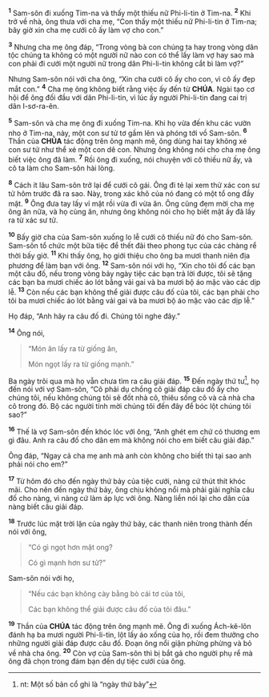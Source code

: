 <sup><b>1</b></sup> Sam-sôn đi xuống Tim-na và thấy một thiếu nữ Phi-li-tin ở Tim-na. <sup><b>2</b></sup> Khi trở về nhà, ông thưa với cha mẹ, “Con thấy một thiếu nữ Phi-li-tin ở Tim-na; bây giờ xin cha mẹ cưới cô ấy làm vợ cho con.”

<sup><b>3</b></sup> Nhưng cha mẹ ông đáp, “Trong vòng bà con chúng ta hay trong vòng dân tộc chúng ta không có một người nữ nào con có thể lấy làm vợ hay sao mà con phải đi cưới một người nữ trong dân Phi-li-tin không cắt bì làm vợ?”

Nhưng Sam-sôn nói với cha ông, “Xin cha cưới cô ấy cho con, vì cô ấy đẹp mắt con.” <sup><b>4</b></sup> Cha mẹ ông không biết rằng việc ấy đến từ **CHÚA**. Ngài tạo cơ hội để ông đối đầu với dân Phi-li-tin, vì lúc ấy người Phi-li-tin đang cai trị dân I-sơ-ra-ên.

<sup><b>5</b></sup> Sam-sôn và cha mẹ ông đi xuống Tim-na. Khi họ vừa đến khu các vườn nho ở Tim-na, này, một con sư tử tơ gầm lên và phóng tới vồ Sam-sôn. <sup><b>6</b></sup> Thần của **CHÚA** tác động trên ông mạnh mẽ, ông dùng hai tay không xé con sư tử như thể xé một con dê con. Nhưng ông không nói cho cha mẹ ông biết việc ông đã làm. <sup><b>7</b></sup> Rồi ông đi xuống, nói chuyện với cô thiếu nữ ấy, và cô ta làm cho Sam-sôn hài lòng.

<sup><b>8</b></sup> Cách ít lâu Sam-sôn trở lại để cưới cô gái. Ông đi tẻ lại xem thử xác con sư tử hôm trước đã ra sao. Này, trong xác khô của nó đang có một tổ ong đầy mật. <sup><b>9</b></sup> Ông đưa tay lấy vỉ mật rồi vừa đi vừa ăn. Ông cũng đem mời cha mẹ ông ăn nữa, và họ cùng ăn, nhưng ông không nói cho họ biết mật ấy đã lấy ra từ xác sư tử.

<sup><b>10</b></sup> Bấy giờ cha của Sam-sôn xuống lo lễ cưới cô thiếu nữ đó cho Sam-sôn. Sam-sôn tổ chức một bữa tiệc để thết đãi theo phong tục của các chàng rể thời bấy giờ. <sup><b>11</b></sup> Khi thấy ông, họ giới thiệu cho ông ba mươi thanh niên địa phương để làm bạn với ông. <sup><b>12</b></sup> Sam-sôn nói với họ, “Xin cho tôi đố các bạn một câu đố, nếu trong vòng bảy ngày tiệc các bạn trả lời được, tôi sẽ tặng các bạn ba mươi chiếc áo lót bằng vải gai và ba mươi bộ áo mặc vào các dịp lễ. <sup><b>13</b></sup> Còn nếu các bạn không thể giải được câu đố của tôi, các bạn phải cho tôi ba mươi chiếc áo lót bằng vải gai và ba mươi bộ áo mặc vào các dịp lễ.”

Họ đáp, “Anh hãy ra câu đố đi. Chúng tôi nghe đây.”

<sup><b>14</b></sup> Ông nói,

> “Món ăn lấy ra từ giống ăn,
>
> Món ngọt lấy ra từ giống mạnh.”

Ba ngày trôi qua mà họ vẫn chưa tìm ra câu giải đáp. <sup><b>15</b></sup> Đến ngày thứ tư[^1-ec836103-5915-4f99-bf44-4405015b6c19], họ đến nói với vợ Sam-sôn, “Cô phải dụ chồng cô giải đáp câu đố ấy cho chúng tôi, nếu không chúng tôi sẽ đốt nhà cô, thiêu sống cô và cả nhà cha cô trong đó. Bộ các người tính mời chúng tôi đến đây để bóc lột chúng tôi sao?”

<sup><b>16</b></sup> Thế là vợ Sam-sôn đến khóc lóc với ông, “Anh ghét em chứ có thương em gì đâu. Anh ra câu đố cho dân em mà không nói cho em biết câu giải đáp.”

Ông đáp, “Ngay cả cha mẹ anh mà anh còn không cho biết thì tại sao anh phải nói cho em?”

<sup><b>17</b></sup> Từ hôm đó cho đến ngày thứ bảy của tiệc cưới, nàng cứ thút thít khóc mãi. Cho nên đến ngày thứ bảy, ông chịu không nổi mà phải giải nghĩa câu đố cho nàng, vì nàng cứ làm áp lực với ông. Nàng liền nói lại cho dân của nàng biết câu giải đáp.

<sup><b>18</b></sup> Trước lúc mặt trời lặn của ngày thứ bảy, các thanh niên trong thành đến nói với ông,

> “Có gì ngọt hơn mật ong?
>
> Có gì mạnh hơn sư tử?”

Sam-sôn nói với họ,

> “Nếu các bạn không cày bằng bò cái tơ của tôi,
>
> Các bạn không thể giải được câu đố của tôi đâu.”

<sup><b>19</b></sup> Thần của **CHÚA** tác động trên ông mạnh mẽ. Ông đi xuống Ách-kê-lôn đánh hạ ba mươi người Phi-li-tin, lột lấy áo xống của họ, rồi đem thưởng cho những người giải đáp được câu đố. Đoạn ông nổi giận phừng phừng và bỏ về nhà cha ông. <sup><b>20</b></sup> Còn vợ của Sam-sôn thì bị bắt gả cho người phụ rể mà ông đã chọn trong đám bạn đến dự tiệc cưới của ông.

[^1-ec836103-5915-4f99-bf44-4405015b6c19]: nt: Một số bản cổ ghi là “ngày thứ bảy”